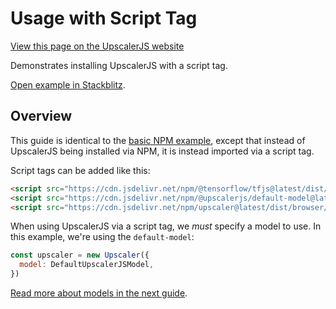 # Usage with Script Tag

<a class="docs-link" href="https://upscalerjs.com/documentation/guides/browser/basic-umd">View this page on the UpscalerJS website</a>

Demonstrates installing UpscalerJS with a script tag.

<a href="https://stackblitz.com/github/thekevinscott/upscalerjs/tree/main/examples/basic-umd?file=index.js&title=UpscalerJS: Basic Implementation using a Script Tag">Open example in Stackblitz</a>.

## Overview

This guide is identical to the [basic NPM example](basic-npm), except that instead of UpscalerJS being installed via NPM, it is instead imported via a script tag.

Script tags can be added like this:

```html
<script src="https://cdn.jsdelivr.net/npm/@tensorflow/tfjs@latest/dist/tf.min.js"></script>
<script src="https://cdn.jsdelivr.net/npm/@upscalerjs/default-model@latest/dist/umd/index.min.js"></script>
<script src="https://cdn.jsdelivr.net/npm/upscaler@latest/dist/browser/umd/upscaler.min.js"></script>
```

When using UpscalerJS via a script tag, we _must_ specify a model to use. In this example, we're using the `default-model`:

```javascript
const upscaler = new Upscaler({
  model: DefaultUpscalerJSModel,
})
```

[Read more about models in the next guide](/documentation/guides/browser/models).
